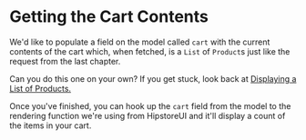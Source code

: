 # Getting the Cart Contents

We'd like to populate a field on the model called `cart` with the current contents of the cart which, when fetched, is a `List` of `Product`s just like the request from the last chapter.

Can you do this one on your own? If you get stuck, look back at [Displaying a List of Products.](/displaying-a-list-of-products.md)

Once you've finished, you can hook up the `cart` field from the model to the rendering function we're using from HipstoreUI and it'll display a count of the items in your cart.

